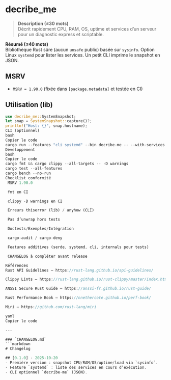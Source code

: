 # decribe_me

> **Description (≤30 mots)**  
Décrit rapidement CPU, RAM, OS, uptime et services d’un serveur pour un diagnostic express et scriptable.

**Résumé (≤40 mots)**  
Bibliothèque Rust sûre (aucun `unsafe` public) basée sur `sysinfo`. Option Linux `systemd` pour lister les services. Un petit CLI imprime le snapshot en JSON.

## MSRV
- `MSRV = 1.90.0` (fixée dans `[package.metadata]` et testée en CI)

## Utilisation (lib)
```rust
use decribe_me::SystemSnapshot;
let snap = SystemSnapshot::capture()?;
println!("Host: {}", snap.hostname);
CLI (optionnel)
bash
Copier le code
cargo run --features "cli systemd" --bin decribe-me -- --with-services
Développement
bash
Copier le code
cargo fmt && cargo clippy --all-targets -- -D warnings
cargo test --all-features
cargo bench --no-run
Checklist conformité
 MSRV 1.90.0

 fmt en CI

 clippy -D warnings en CI

 Erreurs thiserror (lib) / anyhow (CLI)

 Pas d’unwrap hors tests

 Doctests/Exemples/Intégration

 cargo-audit / cargo-deny

 Features additives (serde, systemd, cli, internals pour tests)

 CHANGELOG à compléter avant release

Références
Rust API Guidelines — https://rust-lang.github.io/api-guidelines/

Clippy Lints — https://rust-lang.github.io/rust-clippy/master/index.html

ANSSI Secure Rust Guide — https://anssi-fr.github.io/rust-guide/

Rust Performance Book — https://nnethercote.github.io/perf-book/

Miri — https://github.com/rust-lang/miri

yaml
Copier le code

---

### `CHANGELOG.md`
```markdown
# Changelog

## [0.1.0] - 2025-10-20
- Première version : snapshot CPU/RAM/OS/uptime/load via `sysinfo`.
- Feature `systemd` : liste des services en cours d’exécution.
- CLI optionnel `decribe-me` (JSON).